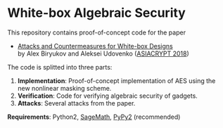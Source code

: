 # White-box Algebraic Security

This repository contains proof-of-concept code for the paper

- [Attacks and Countermeasures for White-box Designs](https://eprint.iacr.org/2018/049) \
by Alex Biryukov and Aleksei Udovenko ([ASIACRYPT 2018](https://www.springer.com/gp/book/9783030033286))

The code is splitted into three parts:

1. **Implementation**: Proof-of-concept implementation of AES using the new nonlinear masking scheme.
1. **Verification**: Code for verifying algebraic security of gadgets.
1. **Attacks**: Several attacks from the paper.

**Requirements**: Python2, [SageMath](http://www.sagemath.org/), [PyPy2](https://pypy.org/) (recommended)
